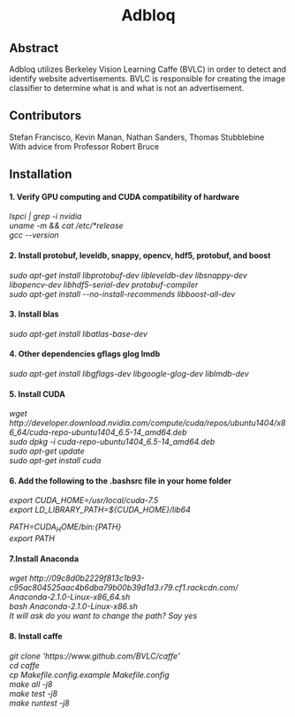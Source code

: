 <h1><p align="center">Adbloq</p></h1>
<h2>Abstract</h2>
Adbloq utilizes Berkeley Vision Learning Caffe (BVLC) in order to detect and identify website advertisements. BVLC is responsible for creating the image classifier to determine what is and what is not an advertisement. 

<h2>Contributors</h2>
Stefan Francisco, Kevin Manan, Nathan Sanders, Thomas Stubblebine
<br>
With advice from Professor Robert Bruce 

<h2>Installation</h2>
<h4>1. Verify GPU computing and CUDA compatibility of hardware </h4>

<i>
lspci | grep -i nvidia
<br>
uname -m && cat /etc/*release
<br>
 gcc --version
 </i> 



<h4>2. Install protobuf, leveldb, snappy, opencv, hdf5, protobuf, and boost</h4>
<i>
sudo apt-get install libprotobuf-dev libleveldb-dev libsnappy-dev libopencv-dev libhdf5-serial-dev protobuf-compiler
<br>
sudo apt-get install --no-install-recommends libboost-all-dev
</i>

<h4>3. Install blas</h4>
<i>
sudo apt-get install libatlas-base-dev
</i>
<h4>4. Other dependencies gflags glog lmdb</h4>
<i>
sudo apt-get install libgflags-dev libgoogle-glog-dev liblmdb-dev
</i>
<h4>5. Install CUDA</h4>
<i>
wget http://developer.download.nvidia.com/compute/cuda/repos/ubuntu1404/x86_64/cuda-repo-ubuntu1404_6.5-14_amd64.deb
<br>
sudo dpkg -i cuda-repo-ubuntu1404_6.5-14_amd64.deb
<br>
sudo apt-get update
<br>
sudo apt-get install cuda
</i>
<h4>6. Add the following to the .bashsrc file in your home folder</h4>
<i>
export CUDA_HOME=/usr/local/cuda-7.5 
<br>
export LD_LIBRARY_PATH=${CUDA_HOME}/lib64 
 
PATH=${CUDA_HOME}/bin:${PATH} 
<br>
export PATH 
</i>
<h4>7.Install Anaconda</h4>
<i>
wget http://09c8d0b2229f813c1b93-c95ac804525aac4b6dba79b00b39d1d3.r79.cf1.rackcdn.com/
<br>
Anaconda-2.1.0-Linux-x86_64.sh
<br>
bash Anaconda-2.1.0-Linux-x86.sh
<br>
It will ask do you want to change the path? Say yes
</i>
<h4>8. Install caffe</h4>
<i>
git clone 'https://www.github.com/BVLC/caffe'
<br>
cd caffe
<br>
cp Makefile.config.example Makefile.config
<br>
make all -j8
<br>
make test -j8
<br>
make runtest -j8
</i>
